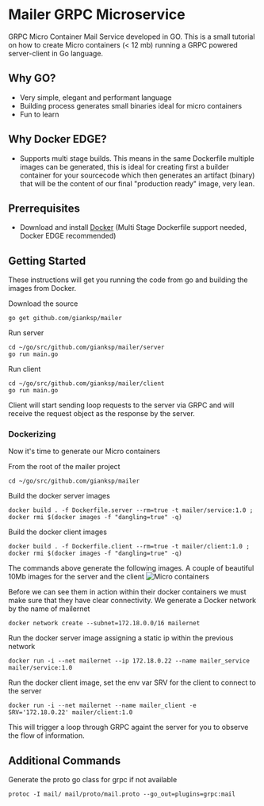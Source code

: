 # Mailer GRPC Microservice

GRPC Micro Container Mail Service developed in GO. This is a small tutorial on how to create Micro containers (< 12 mb) running a GRPC powered server-client in Go language.

## Why GO?

* Very simple, elegant and performant language
* Building process generates small binaries ideal for micro containers
* Fun to learn

## Why Docker EDGE?

* Supports multi stage builds. This means in the same Dockerfile multiple images can be generated, this is ideal for creating first a builder container for your sourcecode which then generates an artifact (binary) that will be the content of our final "production ready" image, very lean.

## Prerrequisites

* Download and install [Docker](https://docs.docker.com/docker-for-mac/install/) (Multi Stage Dockerfile support needed, Docker EDGE recommended)

## Getting Started

These instructions will get you running the code from go and building the images from Docker.

Download the source
```
go get github.com/gianksp/mailer
```

Run server

```
cd ~/go/src/github.com/gianksp/mailer/server
go run main.go
```

Run client

```
cd ~/go/src/github.com/gianksp/mailer/client
go run main.go
```

Client will start sending loop requests to the server via GRPC and will receive the request object as the response by the server.

### Dockerizing

Now it's time to generate our Micro containers

From the root of the mailer project
```
cd ~/go/src/github.com/gianksp/mailer
```

Build the docker server images
```
docker build . -f Dockerfile.server --rm=true -t mailer/service:1.0 ; docker rmi $(docker images -f "dangling=true" -q)
```
Build the docker client images
```
docker build . -f Dockerfile.client --rm=true -t mailer/client:1.0 ; docker rmi $(docker images -f "dangling=true" -q)
```
The commands above generate the following images. A couple of beautiful 10Mb images for the server and the client
![Micro containers](http://i.imgur.com/nUmqH1A.png)

Before we can see them in action within their docker containers we must make sure that they have clear connectivity. We generate
a Docker network by the name of mailernet
```
docker network create --subnet=172.18.0.0/16 mailernet
```

Run the docker server image assigning a static ip within the previous network
```
docker run -i --net mailernet --ip 172.18.0.22 --name mailer_service mailer/service:1.0
```
Run the docker client image, set the env var SRV for the client to connect to the server
```
docker run -i --net mailernet --name mailer_client -e SRV='172.18.0.22' mailer/client:1.0
```

This will trigger a loop through GRPC againt the server for you to observe the flow of information.

## Additional Commands

Generate the proto go class for grpc if not available
```
protoc -I mail/ mail/proto/mail.proto --go_out=plugins=grpc:mail
```


